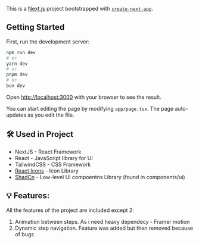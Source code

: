 This is a [Next.js](https://nextjs.org/) project bootstrapped with [`create-next-app`](https://github.com/vercel/next.js/tree/canary/packages/create-next-app).

## Getting Started

First, run the development server:

```bash
npm run dev
# or
yarn dev
# or
pnpm dev
# or
bun dev
```

Open [http://localhost:3000](http://localhost:3000) with your browser to see the result.

You can start editing the page by modifying `app/page.tsx`. The page auto-updates as you edit the file.


## :hammer_and_wrench: Used in Project

- NextJS - React Framework
- React - JavaScript library for UI
- TailwindCSS - CSS Framework
- [React Icons](https://react-icons.github.io/react-icons/) - Icon Library
- [ShadCn](https://ui.shadcn.com) - Low-level UI compoentns Library (found in components/ui)  


## :bulb: Features:

All the features of the project are included except 2:

1. Animation between steps. As i need heavy dependecy - Framer motion 
2. Dynamic step navigation. Feature was added but then removed because of bugs